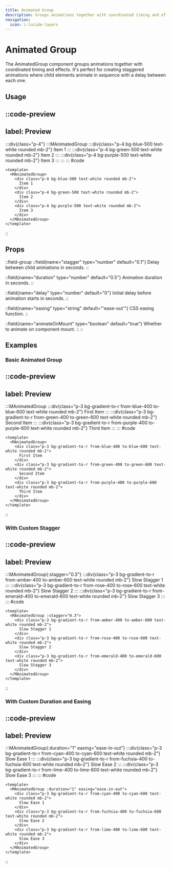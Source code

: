 ```yaml
---
title: Animated Group
description: Groups animations together with coordinated timing and effects.
navigation:
  icon: i-lucide-layers
---
```


# Animated Group

The AnimatedGroup component groups animations together with coordinated timing and effects. It's perfect for creating staggered animations where child elements animate in sequence with a delay between each one.

## Usage

::code-preview
---
label: Preview
---
  :::div{class="p-4"}
    :::MAnimatedGroup
      :::div{class="p-4 bg-blue-500 text-white rounded mb-2"}
      Item 1
      :::
      :::div{class="p-4 bg-green-500 text-white rounded mb-2"}
      Item 2
      :::
      :::div{class="p-4 bg-purple-500 text-white rounded mb-2"}
      Item 3
      :::
    :::
  :::
#code
```vue
<template>
  <MAnimatedGroup>
    <div class="p-4 bg-blue-500 text-white rounded mb-2">
      Item 1
    </div>
    <div class="p-4 bg-green-500 text-white rounded mb-2">
      Item 2
    </div>
    <div class="p-4 bg-purple-500 text-white rounded mb-2">
      Item 3
    </div>
  </MAnimatedGroup>
</template>
```
::

## Props

::field-group
  ::field{name="stagger" type="number" default="0.1"}
  Delay between child animations in seconds.
  ::
  
  ::field{name="duration" type="number" default="0.5"}
  Animation duration in seconds.
  ::
  
  ::field{name="delay" type="number" default="0"}
  Initial delay before animation starts in seconds.
  ::
  
  ::field{name="easing" type="string" default="'ease-out'"}
  CSS easing function.
  ::
  
  ::field{name="animateOnMount" type="boolean" default="true"}
  Whether to animate on component mount.
  ::
::

## Examples

### Basic Animated Group

::code-preview
---
label: Preview
---
  :::MAnimatedGroup
    :::div{class="p-3 bg-gradient-to-r from-blue-400 to-blue-600 text-white rounded mb-2"}
    First Item
    :::
    :::div{class="p-3 bg-gradient-to-r from-green-400 to-green-600 text-white rounded mb-2"}
    Second Item
    :::
    :::div{class="p-3 bg-gradient-to-r from-purple-400 to-purple-600 text-white rounded mb-2"}
    Third Item
    :::
  :::
#code
```vue
<template>
  <MAnimatedGroup>
    <div class="p-3 bg-gradient-to-r from-blue-400 to-blue-600 text-white rounded mb-2">
      First Item
    </div>
    <div class="p-3 bg-gradient-to-r from-green-400 to-green-600 text-white rounded mb-2">
      Second Item
    </div>
    <div class="p-3 bg-gradient-to-r from-purple-400 to-purple-600 text-white rounded mb-2">
      Third Item
    </div>
  </MAnimatedGroup>
</template>
```
::

### With Custom Stagger

::code-preview
---
label: Preview
---
  :::MAnimatedGroup{:stagger="0.3"}
    :::div{class="p-3 bg-gradient-to-r from-amber-400 to-amber-600 text-white rounded mb-2"}
    Slow Stagger 1
    :::
    :::div{class="p-3 bg-gradient-to-r from-rose-400 to-rose-600 text-white rounded mb-2"}
    Slow Stagger 2
    :::
    :::div{class="p-3 bg-gradient-to-r from-emerald-400 to-emerald-600 text-white rounded mb-2"}
    Slow Stagger 3
    :::
  :::
#code
```vue
<template>
  <MAnimatedGroup :stagger="0.3">
    <div class="p-3 bg-gradient-to-r from-amber-400 to-amber-600 text-white rounded mb-2">
      Slow Stagger 1
    </div>
    <div class="p-3 bg-gradient-to-r from-rose-400 to-rose-600 text-white rounded mb-2">
      Slow Stagger 2
    </div>
    <div class="p-3 bg-gradient-to-r from-emerald-400 to-emerald-600 text-white rounded mb-2">
      Slow Stagger 3
    </div>
  </MAnimatedGroup>
</template>
```
::

### With Custom Duration and Easing

::code-preview
---
label: Preview
---
  :::MAnimatedGroup{:duration="1" easing="ease-in-out"}
    :::div{class="p-3 bg-gradient-to-r from-cyan-400 to-cyan-600 text-white rounded mb-2"}
    Slow Ease 1
    :::
    :::div{class="p-3 bg-gradient-to-r from-fuchsia-400 to-fuchsia-600 text-white rounded mb-2"}
    Slow Ease 2
    :::
    :::div{class="p-3 bg-gradient-to-r from-lime-400 to-lime-600 text-white rounded mb-2"}
    Slow Ease 3
    :::
  :::
#code
```vue
<template>
  <MAnimatedGroup :duration="1" easing="ease-in-out">
    <div class="p-3 bg-gradient-to-r from-cyan-400 to-cyan-600 text-white rounded mb-2">
      Slow Ease 1
    </div>
    <div class="p-3 bg-gradient-to-r from-fuchsia-400 to-fuchsia-600 text-white rounded mb-2">
      Slow Ease 2
    </div>
    <div class="p-3 bg-gradient-to-r from-lime-400 to-lime-600 text-white rounded mb-2">
      Slow Ease 3
    </div>
  </MAnimatedGroup>
</template>
```
::